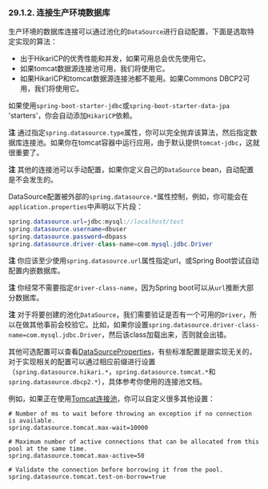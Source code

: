 ### 29.1.2. 连接生产环境数据库

生产环境的数据库连接可以通过池化的`DataSource`进行自动配置，下面是选取特定实现的算法：

- 出于HikariCP的优秀性能和并发，如果可用总会优先使用它。
- 如果tomcat数据源连接池可用，我们将使用它。
- 如果HikariCP和tomcat数据源连接池都不能用。如果Commons DBCP2可用，我们将使用它。

如果使用`spring-boot-starter-jdbc`或`spring-boot-starter-data-jpa` 'starters'，你会自动添加`HikariCP`依赖。

**注** 通过指定`spring.datasource.type`属性，你可以完全抛弃该算法，然后指定数据库连接池。如果你在tomcat容器中运行应用，由于默认提供`tomcat-jdbc`，这就很重要了。

**注** 其他的连接池可以手动配置，如果你定义自己的`DataSource` bean，自动配置是不会发生的。

DataSource配置被外部的`spring.datasource.*`属性控制，例如，你可能会在`application.properties`中声明以下片段：
```java
spring.datasource.url=jdbc:mysql://localhost/test
spring.datasource.username=dbuser
spring.datasource.password=dbpass
spring.datasource.driver-class-name=com.mysql.jdbc.Driver
```
**注** 你应该至少使用`spring.datasource.url`属性指定url，或Spring Boot尝试自动配置内嵌数据库。

**注** 你经常不需要指定`driver-class-name`，因为Spring boot可以从`url`推断大部分数据库。

**注** 对于将要创建的池化`DataSource`，我们需要验证是否有一个可用的`Driver`，所以在做其他事前会校验它。比如，如果你设置`spring.datasource.driver-class-name=com.mysql.jdbc.Driver`，然后该class加载出来，否则就会出错。

其他可选配置可以查看[DataSourceProperties](https://github.com/spring-projects/spring-boot/tree/v2.0.0.M7/spring-boot-autoconfigure/src/main/java/org/springframework/boot/autoconfigure/jdbc/DataSourceProperties.java)，有些标准配置是跟实现无关的，对于实现相关的配置可以通过相应前缀进行设置（`spring.datasource.hikari.*`，`spring.datasource.tomcat.*`和`spring.datasource.dbcp2.*`），具体参考你使用的连接池文档。

例如，如果正在使用[Tomcat连接池](http://tomcat.apache.org/tomcat-8.0-doc/jdbc-pool.html#Common_Attributes)，你可以自定义很多其他设置：
```properties
# Number of ms to wait before throwing an exception if no connection is available.
spring.datasource.tomcat.max-wait=10000

# Maximum number of active connections that can be allocated from this pool at the same time.
spring.datasource.tomcat.max-active=50

# Validate the connection before borrowing it from the pool.
spring.datasource.tomcat.test-on-borrow=true
```
